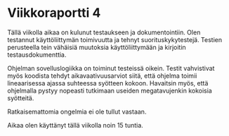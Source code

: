 # Viikkoraportti 4
Tällä viikolla aikaa on kulunut testaukseen ja dokumentointiin. Olen testannut käyttöliittymän toimivuutta ja tehnyt suorituskykytestejä. Testien perusteella tein vähäisiä muutoksia käyttöliittymään ja kirjoitin testausdokumenttia.

Ohjelman sovelluslogiikka on toiminut testeissä oikein. Testit vahvistivat myös koodista tehdyt aikavaativuusarviot siitä, että ohjelma toimii lineaarisessa ajassa suhteessa syötteen kokoon. Havaitsin myös, että ohjelmalla pystyy nopeasti tutkimaan useiden megatavujenkin kokoisia syötteitä.

Ratkaisemattomia ongelmia ei ole tullut vastaan.

Aikaa olen käyttänyt tällä viikolla noin 15 tuntia.

